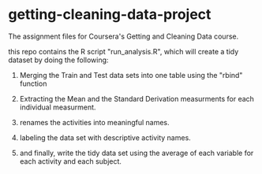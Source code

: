 # getting-cleaning-data-project
The assignment files for Coursera's Getting and Cleaning Data course.

this repo contains the R script "run_analysis.R", which will create a tidy dataset by doing
the following:

1. Merging the Train and Test data sets into one table using the "rbind" function

2. Extracting the Mean and the Standard Derivation measurments for each individual measurment.

3. renames the activities into meaningful names.

4. labeling the data set with descriptive activity names.

5. and finally, write the tidy data set using the average of each variable for each activity and each subject.